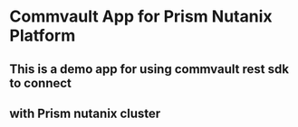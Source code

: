 # Commvault App for Prism Nutanix Platform
## This is a demo app for using commvault rest sdk to connect
## with Prism nutanix cluster

